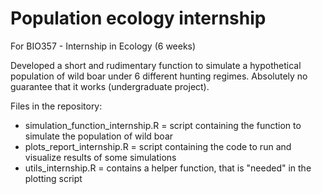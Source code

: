 # Population ecology internship

For BIO357 - Internship in Ecology (6 weeks)

Developed a short and rudimentary function to simulate a hypothetical population of wild boar under 6 different hunting regimes.
Absolutely no guarantee that it works (undergraduate project).

Files in the repository:
- simulation_function_internship.R = script containing the function to simulate the population of wild boar
- plots_report_internship.R = script containing the code to run and visualize results of some simulations
- utils_internship.R = contains a helper function, that is "needed" in the plotting script